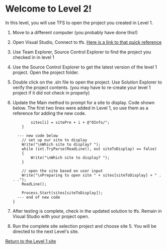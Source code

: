 # Welcome to Level 2!

In this level, you will use TFS to open the project you created in Level 1.


1.	Move to a different computer (you probably have done this!)

2.	Open Visual Studio, Connect to tfs. [Here is a link to that quick reference](https://github.com/OTC-CISRiley/CIS150InfoLevel1/blob/master/docs/ConnecttoTFS.pdf)

3.	Use Team Explorer, Source Control Explorer to find the project you checked in in level 1

4.	Use the Source Control Explorer to get the latest version of the level 1 project. Open the project folder.

5.  Double click on the .sln file to open the project. Use Solution Explorer to verify the project contents.
    (you may have to re-create your level 1 project if it did not check in properly)
    
6.	Update the Main method to prompt for a site to display. Code shown below. The first two lines 
    were added in Level 1, so use them as a reference for adding the new code.

                sites[i] = sitePre + i + @"0Info/";
            }

          --- new code below
            // set up our site to display
            Write("\nWhich site to display? ");
            while (int.TryParse(ReadLine(), out siteToDisplay) == false)
            {
                Write("\nWhich site to display? ");
            }

            // open the site based on user input
            Write("\nPreparing to open site " + sites[siteToDisplay] + " . . .");
            ReadLine();

            Process.Start(sites[siteToDisplay]);
          --- end of new code
        }

7.	After testing is complete, check in the updated solution to tfs. Remain in Visual Studio with your project open.

8.	Run the complete site selection project and choose site 5. You will be directed to the next Level's site.


[Return to the Level 1 site](https://otc-cisriley.github.io/CIS150InfoLevel1/)
